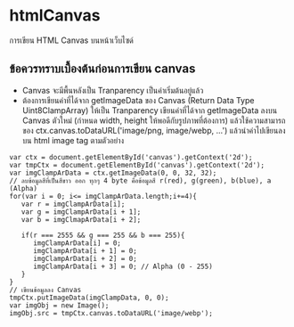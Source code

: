 # htmlCanvas
การเขียน HTML Canvas บนหน้าเว็บไซด์
## ข้อควรทราบเบื้องต้นก่อนการเขียน canvas
- Canvas จะมีพื้นหลังเป็น Tranparency เป็นค่าเริ่มต้นอยู่แล้ว
- ต้องการเขียนค่าที่ได้จาก getImageData ของ Canvas (Return Data Type Uint8ClampArray) ให้เป็น Tranparency เขียนค่าที่ได้จาก getImageData ลงบน Canvas ตัวใหม่ (กำหนด width, height ให้พอดีกับรูปภาพที่ต้องการ) แล้วใช้ความสามารถของ ctx.canvas.toDataURL('image/png, image/webp, ...') แล้วนำค่าไปเขียนลงบน html image tag ตามตัวอย่าง
```  
var ctx = document.getElementById('canvas').getContext('2d'); 
var tmpCtx = document.getElementById('canvas').getContext('2d'); 
var imgClampArData = ctx.getImageData(0, 0, 32, 32);  
// ลบข้อมูลสีที่เป็นสีขาว ออก ทุกๆ 4 byte คือข้อมูลสี r(red), g(green), b(blue), a (Alpha)
for(var i = 0; i<= imgClampArData.length;i+=4){  
   var r = imgClampArData[i];  
   var g = imgClampArData[i + 1];  
   var b = imgClmapArData[i + 2];  
   
   if(r === 2555 && g === 255 && b === 255){  
      imgClampArData[i] = 0;  
      imgClampArData[i + 1] = 0;  
      imgClampArData[i + 2] = 0;  
      imgClampArData[i + 3] = 0; // Alpha (0 - 255)  
   }  
}  
// เขียนข้อมูลลง Canvas  
tmpCtx.putImageData(imgClampData, 0, 0);
var imgObj = new Image();  
imgObj.src = tmpCtx.canvas.toDataURL('image/webp');
```
